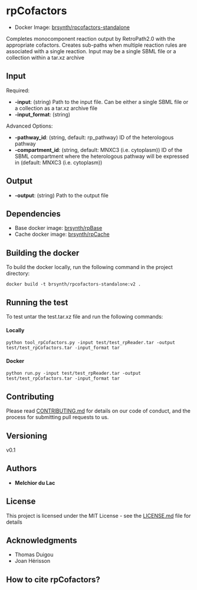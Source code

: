 # rpCofactors

* Docker Image: [brsynth/rpcofactors-standalone](https://hub.docker.com/r/brsynth/rpcofactors-standalone)

Completes monocomponent reaction output by RetroPath2.0 with the appropriate cofactors. Creates sub-paths when multiple reaction rules are associated with a single reaction. Input may be a single SBML file or a collection within a tar.xz archive

## Input

Required:
* **-input**: (string) Path to the input file. Can be either a single SBML file or a collection as a tar.xz archive file
* **-input_format**: (string) 

Advanced Options:
* **-pathway_id**: (string, default: rp_pathway) ID of the heterologous pathway
* **-compartment_id**: (string, default: MNXC3 (i.e. cytoplasm)) ID of the SBML compartment where the heterologous pathway will be expressed in (default: MNXC3 (i.e. cytoplasm))

## Output

* **-output**: (string) Path to the output file

## Dependencies

* Base docker image: [brsynth/rpBase](https://hub.docker.com/r/brsynth/rpbase)
* Cache docker image: [brsynth/rpCache](https://hub.docker.com/r/brsynth/rpcache)

## Building the docker

To build the docker locally, run the following command in the project directory: 

```
docker build -t brsynth/rpcofactors-standalone:v2 .
```

## Running the test

To test untar the test.tar.xz file and run the following commands:

#### Locally

```
python tool_rpCofactors.py -input test/test_rpReader.tar -output test/test_rpCofactors.tar -input_format tar
```

#### Docker

```
python run.py -input test/test_rpReader.tar -output test/test_rpCofactors.tar -input_format tar
```

## Contributing

Please read [CONTRIBUTING.md](https://gist.github.com/PurpleBooth/b24679402957c63ec426) for details on our code of conduct, and the process for submitting pull requests to us.

## Versioning

v0.1

## Authors

* **Melchior du Lac**

## License

This project is licensed under the MIT License - see the [LICENSE.md](LICENSE.md) file for details

## Acknowledgments

* Thomas Duigou
* Joan Hérisson

## How to cite rpCofactors?
